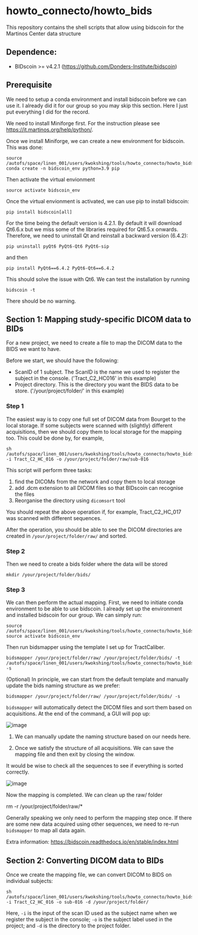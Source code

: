 # howto_connecto/howto_bids

This repository contains the shell scripts that allow using bidscoin for the Martinos Center data structure

## Dependence:

- BIDscoin >= v4.2.1 (https://github.com/Donders-Institute/bidscoin)

## Prerequisite

We need to setup a conda environment and install bidscoin before we can use it. I already did it for our group so you may skip this section. Here I just put everything I did for the record.

We need to install Miniforge first. For the instruction please see https://it.martinos.org/help/python/.

Once we install Miniforge, we can create a new environment for bidscoin. This was done:

```
source /autofs/space/linen_001/users/kwokshing/tools/howto_connecto/howto_bids/initiate_conda.sh 
conda create -n bidscoin_env python=3.9 pip
```

Then activate the virtual envionment
```
source activate bidscoin_env
```

Once the virtual envionment is activated, we can use pip to install bidscoin:
```
pip install bidscoin[all] 
```

For the time being the default version is 4.2.1. By default it will download Qt6.6.x but we miss some of the libraries required for Qt6.5.x onwards. Therefore, we need to uninstall Qt and reinstall a backward version (6.4.2):

```
pip uninstall pyQt6 PyQt6-Qt6 PyQt6-sip
```

and then

```
pip install PyQt6==6.4.2 PyQt6-Qt6==6.4.2
```
This should solve the issue with Qt6. We can test the installation by running

```
bidscoin -t 
```

There should be no warning.

## Section 1: Mapping study-specific DICOM data to BIDs

For a new project, we need to create a file to map the DICOM data to the BIDS we want to have.

Before we start, we should have the following:

- ScanID of 1 subject. The ScanID is the name we used to register the subject in the console. ('Tract_C2_HC016' in this example)
- Project directory. This is the directory you want the BIDS data to be store. ('/your/project/folder/' in this example)

### Step 1

The easiest way is to copy one full set of DICOM data from Bourget to the local storage. If some subjects were scanned with (slightly) different acquisitions, then we should copy them to local storage for the mapping too. This could be done by, for example,

```
sh /autofs/space/linen_001/users/kwokshing/tools/howto_connecto/howto_bids/copy_to_local.sh -i Tract_C2_HC_016 -o /your/project/folder/raw/sub-016
```

This script will perform three tasks:
1. find the DICOMs from the network and copy them to local storage
2. add .dcm extension to all DICOM files so that BIDscoin can recognise the files
3. Reorganise the directory using `dicomsort` tool

You should repeat the above operation if, for example, Tract_C2_HC_017 was scanned with different sequences.

After the operation, you should be able to see the DICOM directories are created in `/your/project/folder/raw/` and sorted.

### Step 2

Then we need to create a bids folder where the data will be stored

```
mkdir /your/project/folder/bids/
```

### Step 3

We can then perform the actual mapping. First, we need to initiate conda environment to be able to use bidscoin. I already set up the environment and installed bidscoin for our group. We can simply run:

```
source /autofs/space/linen_001/users/kwokshing/tools/howto_connecto/howto_bids/initiate_conda.sh 
source activate bidscoin_env
```

Then run bidsmapper using the template I set up for TractCaliber. 

```
bidsmapper /your/project/folder/raw/ /your/project/folder/bids/ -t  /autofs/space/linen_001/users/kwokshing/tools/howto_connecto/howto_bids/tractcaliber_template.yaml -s 
```

(Optional) In principle, we can start from the default template and manually update the bids naming structure as we prefer:
```
bidsmapper /your/project/folder/raw/ /your/project/folder/bids/ -s 
```

`bidsmapper` will automatically detect the DICOM files and sort them based on acquisitions. At the end of the command, a GUI will pop up:

![image](https://github.com/kschan0214/howto_connecto/blob/main/howto_bids/_images/bidseditor_1.jpg)

1. We can manually update the naming structure based on our needs here.

2. Once we satisfy the structure of all acquisitions. We can save the mapping file and then exit by closing the window.

It would be wise to check all the sequences to see if everything is sorted correctly.

![image](https://github.com/kschan0214/howto_connecto/blob/main/howto_bids/_images/bidseditor_2.jpg)

Now the mapping is completed. We can clean up the raw/ folder

rm -r /your/project/folder/raw/*

Generally speaking we only need to perform the mapping step once. If there are some new data acquired using other sequences, we need to re-run `bidsmapper` to map all data again.

Extra information: https://bidscoin.readthedocs.io/en/stable/index.html

## Section 2: Converting DICOM data to BIDs 

Once we create the mapping file, we can convert DICOM to BIDS on individual subjects:

```
sh /autofs/space/linen_001/users/kwokshing/tools/howto_connecto/howto_bids/dicom2bids.sh -i Tract_C2_HC_016 -o sub-016 -d /your/project/folder/
```

Here, `-i` is the input of the scan ID used as the subject name when we register the subject in the console; `-o` is the subject label used in the project; and `-d` is the directory to the project folder.
